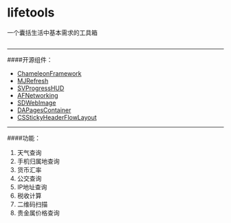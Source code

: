 # lifetools

一个囊括生活中基本需求的工具箱

![]()

----------
####开源组件：
- [ChameleonFramework](https://github.com/ViccAlexander/Chameleon)
- [MJRefresh](https://github.com/CoderMJLee/MJRefresh)
- [SVProgressHUD](http://samvermette.com/199)
- [AFNetworking](https://github.com/AFNetworking/AFNetworking)
- [SDWebImage](https://github.com/rs/SDWebImage)
- [DAPagesContainer](https://github.com/daria-kopaliani/DAPagesContainer)
- [CSStickyHeaderFlowLayout](https://github.com/jamztang/CSStickyHeaderFlowLayout)

-----------

####功能：
1. 天气查询
2. 手机归属地查询
3. 货币汇率
4. 公交查询
5. IP地址查询
6. 税收计算
7. 二维码扫描
8. 贵金属价格查询

